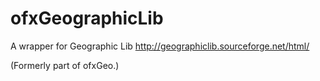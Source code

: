 ofxGeographicLib
======

A wrapper for Geographic Lib http://geographiclib.sourceforge.net/html/

(Formerly part of ofxGeo.)
